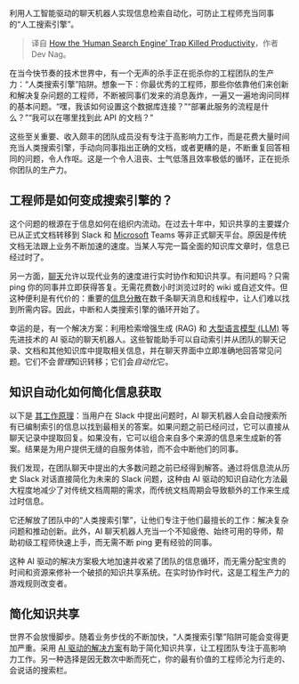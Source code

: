
<!--
title: “人类搜索引擎”陷阱如何扼杀生产力
cover: https://cdn.thenewstack.io/media/2024/06/78b9c440-human-search-engine-trap.jpg
-->

利用人工智能驱动的聊天机器人实现信息检索自动化，可防止工程师充当同事的“人工搜索引擎”。

> 译自 [How the ‘Human Search Engine’ Trap Killed Productivity](https://thenewstack.io/how-the-human-search-engine-trap-killed-productivity/)，作者 Dev Nag。

在当今快节奏的技术世界中，有一个无声的杀手正在扼杀你的工程团队的生产力：“人类搜索引擎”陷阱。想象一下：你最优秀的工程师，那些你依靠他们来创新和解决复杂问题的工程师，不断被同事们发来的消息轰炸，一遍又一遍地询问同样的基本问题。“嘿，我该如何设置这个数据库连接？”“部署此服务的流程是什么？”“我可以在哪里找到此 API 的文档？”

这些至关重要、收入颇丰的团队成员没有专注于高影响力工作，而是花费大量时间充当人类搜索引擎，手动向同事指出正确的文档，或者更糟的是，不断重复回答相同的问题，令人作呕。这是一个令人沮丧、士气低落且效率极低的循环，正在扼杀你团队的生产力。

## 工程师是如何变成搜索引擎的？

这个问题的根源在于信息如何在组织内流动。在过去十年中，知识共享的主要媒介已从正式文档转移到 Slack 和 [Microsoft](https://news.microsoft.com/?utm_content=inline+mention) Teams 等非正式聊天平台。原因是传统文档无法跟上业务不断加速的速度。当某人写完一篇全面的知识库文章时，信息已经过时了。

另一方面，[聊天](https://thenewstack.io/chat-is-the-new-query/)允许以现代业务的速度进行实时协作和知识共享。有问题吗？只需 ping 你的同事并立即获得答复。无需花费数小时浏览过时的 wiki 或自述文件。但这种便利是有代价的：重要的[信息分散](https://thenewstack.io/tool-fragmentation-is-there-a-fix/)在数千条聊天消息和线程中，让人们难以找到所需内容。因此，中断和人类搜索引擎的循环开始了。

幸运的是，有一个解决方案：利用检索增强生成 (RAG) 和 [大型语言模型 (LLM)](https://thenewstack.io/llm/) 等先进技术的 AI 驱动的聊天机器人。这些智能助手可以自动索引并从团队的聊天记录、文档和其他知识库中提取相关信息，并在聊天界面中立即准确地回答常见问题。它们不会*管理*知识转移；它们会*自动化*它。

## 知识自动化如何简化信息获取

以下是 [其工作原理](https://thenewstack.io/simplifying-chatbot-development-for-the-information-age/)：当用户在 Slack 中提出问题时，AI 聊天机器人会自动搜索所有已编制索引的信息以找到最相关的答案。如果问题之前已经问过，它可以直接从聊天记录中提取回复。如果没有，它可以组合来自多个来源的信息来生成新的答案。结果是为用户提供无缝的自服务体验，而不会中断他们的同事。

我们发现，在团队聊天中提出的大多数问题之前已经得到解答。通过将信息流从历史 Slack 对话直接简化为未来的 Slack 问题，这种由 AI 驱动的知识自动化方法最大程度地减少了对传统文档周期的需求，而传统文档周期会导致额外的工作来生成过时信息。

它还解放了团队中的“人类搜索引擎”，让他们专注于他们最擅长的工作：解决复杂问题和推动创新。此外，AI 聊天机器人充当一个不知疲倦、始终可用的导师，帮助初级工程师快速上手，而无需不断 ping 更有经验的同事。

这种 AI 驱动的解决方案极大地加速并收紧了团队的信息循环，而无需分配宝贵的时间和资源来修补一个破损的知识共享系统。在实时协作时代，这是工程生产力的游戏规则改变者。

## 简化知识共享

世界不会放慢脚步。随着业务步伐的不断加快，“人类搜索引擎”陷阱可能会变得更加严重。采用 [AI 驱动的解决方案](https://thenewstack.io/how-an-ai-chatbot-can-boost-developer-productivity/)有助于简化知识共享，让工程团队专注于高影响力工作。另一种选择是因无数次中断而死亡，你的最有价值的工程师沦为行走的、会说话的搜索栏。
